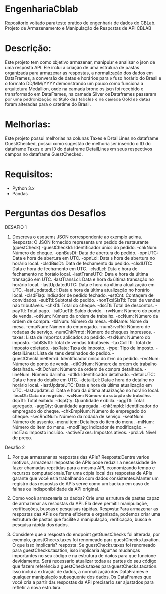 # EngenhariaCblab
Repositorio voltado para teste pratico de engenharia de dados do CBLab.
Projeto de Armazenamento e Manipulação de Respostas de API CBLAB

# Descrição:
Este projeto tem como objetivo armazenar, manipular e analisar o json de uma resposta API. Ele inclui a criação de uma estrutura de pastas organizada para armazenar as respostas, a normalização dos dados em DataFrames, a conversão de datas e horários para o fuso horário do Brasil e o formato DD/MM/YYYY demonstrando um pouco como funciona a arquitetura Medallion, onde na camada brone os json foi recebido e transformado em DataFrames, na camada Silver os Dataframes passaram por uma padronização no titulo das tabelas e na camada Gold as datas foram alteradas para o datetime do Brasil.

# Melhorias:
Este projeto possui melhorias na colunas Taxes e DetailLines no dataframe GuestChecked, possui como sugestão de melhoria ser inserido o ID do dataframe Taxes e um ID do dataframe DetailLines em seus respectivos campos no dataframe GuestChecked.

# Requisitos: 
- Python 3.x
- Pandas

# Perguntas dos Desafios

DESAFIO 1
1. Descreva o esquema JSON correspondente ao exemplo acima.
Resposta:
O JSON fornecido representa um pedido de restaurante (guestCheck)
-guestCheckId: Identificador único do pedido.
-chkNum: Número do cheque.
-opnBusDt: Data de abertura do pedido.
-opnUTC: Data e hora de abertura em UTC.
-opnLcl: Data e hora de abertura no horário local.
-clsdBusDt: Data de fechamento do pedido.
-clsdUTC: Data e hora de fechamento em UTC.
-clsdLcl: Data e hora de fechamento no horário local.
-lastTransUTC: Data e hora da última transação em UTC.
-lastTransLcl: Data e hora da última transação no horário local.
-lastUpdatedUTC: Data e hora da última atualização em UTC.
-lastUpdatedLcl: Data e hora da última atualização no horário local.
-clsdFlag: Indicador de pedido fechado.
-gstCnt: Contagem de convidados.
-subTtl: Subtotal do pedido.
-nonTxblSlsTtl: Total de vendas não tributáveis.
-chkTtl: Total do cheque.
-dscTtl: Total de descontos.
-payTtl: Total pago.
-balDueTtl: Saldo devido.
-rvcNum: Número do ponto de venda.
-otNum: Número da ordem de trabalho.
-ocNum: Número da ordem de compra.
-tblNum: Número da mesa.
-tblName: Nome da mesa.
-empNum: Número do empregado.
-numSrvcRd: Número de rodadas de serviço.
-numChkPrntd: Número de cheques impressos.
-taxes: Lista de impostos aplicados ao pedido.
-taxNum: Número do imposto.
-txblSlsTtl: Total de vendas tributáveis.
-taxCollTtl: Total de imposto coletado.
-taxRate: Taxa de imposto.
-type: Tipo de imposto.
-detailLines: Lista de itens detalhados do pedido.
-guestCheckLineItemId: Identificador único do item do pedido.
-rvcNum: Número do ponto de venda.
-dtlOtNum: Número da ordem de trabalho detalhada.
-dtlOcNum: Número da ordem de compra detalhada.
-lineNum: Número da linha.
-dtlId: Identificador detalhado.
-detailUTC: Data e hora do detalhe em UTC.
-detailLcl: Data e hora do detalhe no horário local.
-lastUpdateUTC: Data e hora da última atualização em UTC.
-lastUpdateLcl: Data e hora da última atualização no horário local.
-busDt: Data do negócio.
-wsNum: Número da estação de trabalho.
-dspTtl: Total exibido.
-dspQty: Quantidade exibida.
-aggTtl: Total agregado.
-aggQty: Quantidade agregada.
-chkEmpId: Identificador do empregado do cheque.
-chkEmpNum: Número do empregado do cheque.
-svcRndNum: Número da rodada de serviço.
-seatNum: Número do assento.
-menuItem: Detalhes do item do menu.
-miNum: Número do item do menu.
-modFlag: Indicador de modificação.
-inclTax: Imposto incluído.
-activeTaxes: Impostos ativos.
-prcLvl: Nível de preço.

Desafio 2
1. Por que armazenar as respostas das APIs?
Resposta:Dentre varios motivos, armazenar respostas de APIs pode reduzir a necessidade de fazer chamadas repetidas para a mesma API, economizando tempo e recursos computacionais.Ter uma cópia local das respostas de APIs garante que você está trabalhando com dados consistentes.Manter um registro das respostas de APIs serve como um backup em caso de falhas ou indisponibilidade da API original.

2. Como você armazenaria os dados? Crie uma estrutura de pastas capaz de armazenar as respostas da API. Ela deve permitir manipulaçõe, verificações, buscas e pesquisas rápidas.
Resposta:Para armazenar as respostas das APIs de forma eficiente e organizada, podemos criar uma estrutura de pastas que facilite a manipulação, verificação, busca e pesquisa rápida dos dados.

3. Considere que a resposta do endpoint getGuestChecks foi alterada, por exemplo, guestChecks.taxes foi renomeado para guestChecks.taxation. O que isso implicaria?
resposta: Se guestChecks.taxes foi renomeado para guestChecks.taxation, isso implicaria algumas mudanças importantes no seu código e na estrutura de dados para que funcione devidamente. Será necessario atualizar todas as partes do seu código que fazem referência a guestChecks.taxes para guestChecks.taxation. Isso inclui a extração de dados, a normalização dos DataFrames e qualquer manipulação subsequente dos dados. Os DataFrames que você cria a partir das respostas da API precisarão ser ajustados para refletir a nova estrutura.
